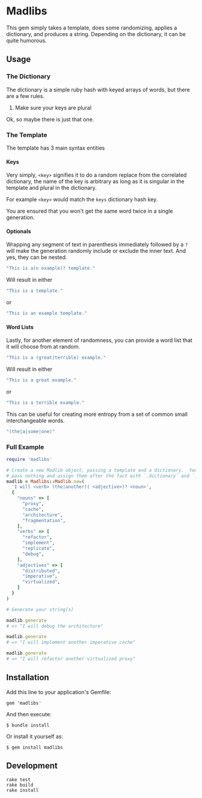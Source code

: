 # Madlibs

This gem simply takes a template, does some randomizing, applies a dictionary,
and produces a string.  Depending on the dictionary, it can be quite humorous.



## Usage

### The Dictionary

The dictionary is a simple ruby hash with keyed arrays of words, but there are
a few rules.

  1. Make sure your keys are plural

Ok, so maybe there is just that one.

### The Template

The template has 3 main syntax entities

#### Keys

Very simply, `<key>` signifies it to do a random replace from the correlated
dictionary, the name of the key is arbitrary as long as it is singular in the
template and plural in the dictionary.

For example `<key>` would match the `keys` dictionary hash key.

You are ensured that you won't get the same word twice in a single generation.

#### Optionals

Wrapping any segment of text in parenthesis immediately followed by a `?` will
make the generation randomly include or exclude the inner text.  And yes, they
can be nested.

```rb
"This is a(n example)? template."
```

Will result in either

```rb
"This is a template."
```

or

```rb
"This is an example template."
```

#### Word Lists

Lastly, for another element of randomness, you can provide a word list that it
will choose from at random.

```rb
"This is a (great|terrible) example."
```

Will result in either

```rb
"This is a great example."
```

or

```rb
"This is a terrible example."
```

This can be useful for creating more entropy from a set of common small
interchangeable words.

```rb
"(the|a|some|one)"
```

### Full Example

```rb
require 'madlibs'

# Create a new Madlib object, passing a template and a dictionary.  You can also
# pass nothing and assign them after the fact with `.dictionary` and `.template`
madlib = Madlibs::Madlib.new(
  'I will <verb> (the|another)( <adjective>)? <noun>',
  {
    "nouns" => [
      "proxy",
      "cache",
      "architecture",
      "fragmentation",
    ],
    "verbs" => [
      "refactor",
      "implement",
      "replicate",
      "debug",
    ],
    "adjectives" => [
      "distributed",
      "imperative",
      "virtualized",
    ]
  }
)

# Generate your string(s)

madlib.generate
# => "I will debug the architecture"

madlib.generate
# => "I will implement another imperative cache"

madlib.generate
# => "I will refactor another virtualized proxy"
```

## Installation

Add this line to your application's Gemfile:

    gem 'madlibs'

And then execute:

    $ bundle install

Or install it yourself as:

    $ gem install madlibs

## Development

    rake test
    rake build
    rake install



